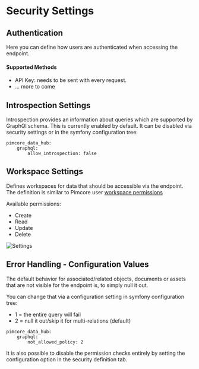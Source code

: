 # Security Settings

## Authentication

Here you can define how users are authenticated when accessing the endpoint.

#### Supported Methods

* API Key: needs to be sent with every request.
* ... more to come

## Introspection Settings

Introspection provides an information about queries which are supported by GraphQl schema. This is currently enabled by default. It can be disabled via security settings or in the symfony configuration tree:
```
pimcore_data_hub:
    graphql:
        allow_introspection: false
```

## Workspace Settings

Defines workspaces for data that should be accessible via the endpoint. 
The definition is similar to Pimcore user [workspace permissions](https://pimcore.com/docs/6.x/Development_Documentation/Administration_of_Pimcore/Users_and_Roles.html) 

Available permissions:
* Create
* Read
* Update
* Delete

![Settings](../../img/graphql/security1.png)


## Error Handling  - Configuration Values

The default behavior for associated/related objects, documents or assets that are not visible for the
endpoint is, to simply null it out.

You can change that via a configuration setting in symfony configuration tree:
* 1 = the entire query will fail
* 2 = null it out/skip it for multi-relations (default)
 
```
pimcore_data_hub:
    graphql:
        not_allowed_policy: 2
```

It is also possible to disable the permission checks entirely by setting the configuration option
in the security definition tab.
